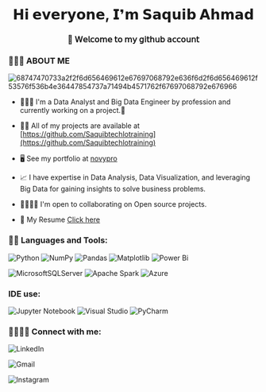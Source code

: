 <h1 align="center">𝗛𝗶 𝗲𝘃𝗲𝗿𝘆𝗼𝗻𝗲, 𝗜❜𝗺 𝗦𝗮𝗾𝘂𝗶𝗯 𝗔𝗵𝗺𝗮𝗱</h1>
<h3 align="center">🚀 𝖶𝖾𝗅𝖼𝗈𝗆𝖾 𝗍𝗈 𝗆𝗒 𝗀𝗂𝗍𝗁𝗎𝖻 𝖺𝖼𝖼𝗈𝗎𝗇𝗍</h3>

### 💁🏽‍♂️ ABOUT ME
![68747470733a2f2f6d656469612e67697068792e636f6d2f6d656469612f53576f536b4e36447854737a71494b4571762f67697068792e676966](https://github.com/Saquibtechlotraining/data/assets/91885135/55907517-d497-4e3a-b48d-12f413b05c5e)

- 👨🏼‍💻 I'm a Data Analyst and Big Data Engineer by profession and currently working on a project.🔭
  
- 👨‍💻 All of my projects are available at [https://github.com/Saquibtechlotraining](https://github.com/Saquibtechlotraining)

- 🖥️  See my portfolio at [novypro](https://www.novypro.com/profile_about/saquibahmad)

- 📈 I have expertise in Data Analysis, Data Visualization, and leveraging Big Data for gaining insights to solve business problems.

- 🫱🏽‍🫲🏾 I'm open to collaborating on Open source projects.

- 📑 My Resume
[Click here](https://github.com/Saquibtechlotraining/My-Resume/blob/main/Saquib%20Ahmad%20RESUME.pdf)

<h3 align="left">👨‍💻 Languages and Tools:</h3>

![Python](https://img.shields.io/badge/python-3670A0?style=for-the-badge&logo=python&logoColor=ffdd54)
![NumPy](https://img.shields.io/badge/numpy-%23013243.svg?style=for-the-badge&logo=numpy&logoColor=white)
![Pandas](https://img.shields.io/badge/pandas-%23150458.svg?style=for-the-badge&logo=pandas&logoColor=white)
![Matplotlib](https://img.shields.io/badge/Matplotlib-%23ffffff.svg?style=for-the-badge&logo=Matplotlib&logoColor=black)
![Power Bi](https://img.shields.io/badge/power_bi-F2C811?style=for-the-badge&logo=powerbi&logoColor=black)

![MicrosoftSQLServer](https://img.shields.io/badge/Microsoft%20SQL%20Server-CC2927?style=for-the-badge&logo=microsoft%20sql%20server&logoColor=white)
![Apache Spark](https://img.shields.io/badge/Apache%20Spark-FDEE21?style=flat-square&logo=apachespark&logoColor=black)
![Azure](https://img.shields.io/badge/azure-%230072C6.svg?style=for-the-badge&logo=microsoftazure&logoColor=white)


<h3 align="left">IDE use:</h3>

![Jupyter Notebook](https://img.shields.io/badge/jupyter-%23FA0F00.svg?style=for-the-badge&logo=jupyter&logoColor=white)
![Visual Studio](https://img.shields.io/badge/Visual%20Studio-5C2D91.svg?style=for-the-badge&logo=visual-studio&logoColor=white)
![PyCharm](https://img.shields.io/badge/pycharm-143?style=for-the-badge&logo=pycharm&logoColor=black&color=black&labelColor=green)


<h3 align="left">🫱🏽‍🫲🏾 Connect with me:</h3>

![LinkedIn](https://img.shields.io/badge/linkedin-%230077B5.svg?style=for-the-badge&logo=linkedin&logoColor=white)

![Gmail](https://img.shields.io/badge/Gmail-D14836?style=for-the-badge&logo=gmail&logoColor=white)

![Instagram](https://img.shields.io/badge/Instagram-%23E4405F.svg?style=for-the-badge&logo=Instagram&logoColor=white)

































